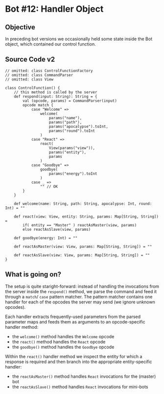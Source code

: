 # Bot #12: Handler Object

## Objective

In preceding bot versions we occasionally held some state inside the Bot object, which contained
our control function.


## Source Code v2

    // omitted: class ControlFunctionFactory
    // omitted: class CommandParser
    // omitted: class View

    class ControlFunction() {
        // this method is called by the server
        def respond(input: String): String = {
            val (opcode, params) = CommandParser(input)
            opcode match {
                case "Welcome" =>
                    welcome(
                        params("name"),
                        params("path"),
                        params("apocalypse").toInt,
                        params("round").toInt
                    )
                case "React" =>
                    react(
                        View(params("view")),
                        params("entity"),
                        params
                    )
                case "Goodbye" =>
                    goodbye(
                        params("energy").toInt
                    )
                case _ =>
                    "" // OK
            }
        }

        def welcome(name: String, path: String, apocalypse: Int, round: Int) = ""

        def react(view: View, entity: String, params: Map[String, String]) =
            if( entity == "Master" ) reactAsMaster(view, params)
            else reactAsSlave(view, params)

        def goodbye(energy: Int) = ""

        def reactAsMaster(view: View, params: Map[String, String]) = ""

        def reactAsSlave(view: View, params: Map[String, String]) = ""
    }

## What is going on?

The setup is quite staright-forward: instead of handling the invocations from the server
inside the `respond()` method, we parse the command and feed it through a `match`/ `case`
pattern matcher. The pattern matcher contains one handler for each of the opcodes the
server may send (we ignore unknown opcodes).

Each handler extracts frequently-used parameters from the parsed parameter maps and
feeds them as arguments to an opcode-specific handler method:

* the `welcome()` method handles the `Welcome` opcode
* the `react()` method handles the `React` opcode
* the `goodbye()` method handles the `Goodbye` opcode

Within the `react()` handler method we inspect the entity for which a response is
required and then branch into the appropriate entity-specific handler:

* the `reactAsMaster()` method handles `React` invocations for the (master) bot
* the `reactAsSlave()` method handles `React` invocations for mini-bots


